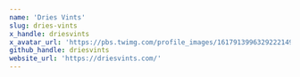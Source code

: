 ```yaml
---
name: 'Dries Vints'
slug: dries-vints
x_handle: driesvints
x_avatar_url: 'https://pbs.twimg.com/profile_images/1617913996329222149/uBQOU5DF_200x200.jpg'
github_handle: driesvints
website_url: 'https://driesvints.com/'
---
```

